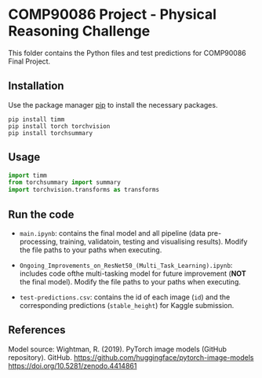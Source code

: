 # COMP90086 Project - Physical Reasoning Challenge

This folder contains the Python files and test predictions for COMP90086 Final Project.

## Installation

Use the package manager [pip](https://pip.pypa.io/en/stable/) to install the necessary packages.

```basha
pip install timm
pip install torch torchvision
pip install torchsummary
```

## Usage

```python
import timm
from torchsummary import summary
import torchvision.transforms as transforms
```

## Run the code
- `main.ipynb`: contains the final model and all pipeline (data pre-processing, training, validatoin, testing and visualising results). Modify the file paths to your paths when executing.

- `Ongoing_Improvements_on_ResNet50_(Multi_Task_Learning).ipynb`: includes code ofthe multi-tasking model for future improvement (**NOT** the final model). Modify the file paths to your paths when executing.

- `test-predictions.csv`: contains the id of each image (`id`) and the corresponding predictions (`stable_height`) for Kaggle submission. 

## References
Model source: 
Wightman, R. (2019). PyTorch image models (GitHub repository). GitHub. https://github.com/huggingface/pytorch-image-models https://doi.org/10.5281/zenodo.4414861